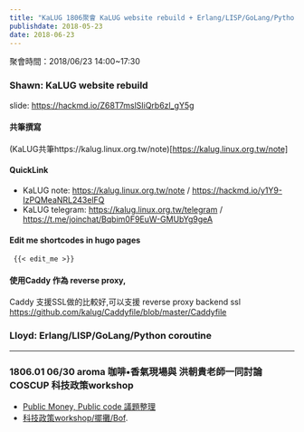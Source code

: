 ```yaml
---
title: "KaLUG 1806聚會 KaLUG website rebuild + Erlang/LISP/GoLang/Python coroutine"
publishdate: 2018-05-23
date: 2018-06-23
---
```


聚會時間：2018/06/23 14:00~17:30

### Shawn: KaLUG website rebuild
slide: https://hackmd.io/Z68T7mslSIiQrb6zl_gY5g

#### 共筆撰寫
(KaLUG共筆https://kalug.linux.org.tw/note)[https://kalug.linux.org.tw/note]

#### QuickLink
 - KaLUG note: https://kalug.linux.org.tw/note / https://hackmd.io/y1Y9-IzPQMeaNRL243elFQ
 - KaLUG telegram: https://kalug.linux.org.tw/telegram / https://t.me/joinchat/Bqbim0F9EuW-GMUbYg9geA
 
#### Edit me shortcodes in hugo pages

```
 {{< edit_me >}}
```

#### 使用Caddy 作為 reverse proxy,
Caddy 支援SSL做的比較好,可以支援 reverse proxy backend ssl
https://github.com/kalug/Caddyfile/blob/master/Caddyfile

### Lloyd: Erlang/LISP/GoLang/Python coroutine

---

### 1806.01 06/30 aroma 咖啡•香氣現場與 洪朝貴老師一同討論 COSCUP 科技政策workshop
 * [Public Money, Public code 議題整理](https://kalug.linux.org.tw/note/join-issues)
 * [科技政策workshop/擺攤/Bof](https://hackmd.io/Oy5ioZhxRmiKu0b9sUQDOw#).


